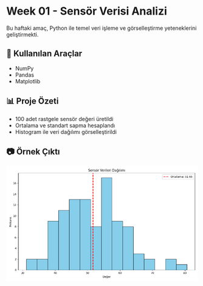 # Week 01 - Sensör Verisi Analizi

Bu haftaki amaç, Python ile temel veri işleme ve görselleştirme yeteneklerini geliştirmekti.

## 📌 Kullanılan Araçlar
- NumPy
- Pandas
- Matplotlib

## 📊 Proje Özeti

- 100 adet rastgele sensör değeri üretildi
- Ortalama ve standart sapma hesaplandı
- Histogram ile veri dağılımı görselleştirildi

## 📷 Örnek Çıktı

![output](output_chart.png)
